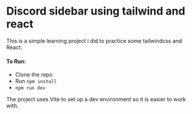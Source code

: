 # Discord sidebar using tailwind and react 
This is a simple learning project i did to practice some tailwindcss and React.

#### To Run:
- Clone the repo
- Run `npm install`
- `npm run dev`

The project uses Vite to set up a dev environment so it is easier to work with.